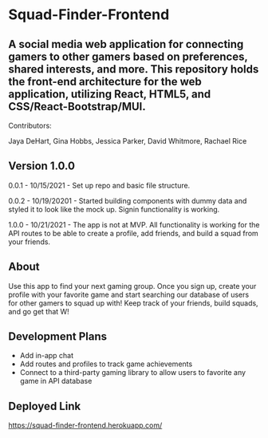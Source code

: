 # Squad-Finder-Frontend

## A social media web application for connecting gamers to other gamers based on preferences, shared interests, and more. This repository holds the front-end architecture for the web application, utilizing React, HTML5, and CSS/React-Bootstrap/MUI.

Contributors:

Jaya DeHart, Gina Hobbs, Jessica Parker, David Whitmore, Rachael Rice

## Version 1.0.0

0.0.1 - 10/15/2021 - Set up repo and basic file structure.

0.0.2 - 10/19/20201 - Started building components with dummy data and styled it to look like the mock up. Signin functionality is working.

1.0.0 - 10/21/2021 - The app is not at MVP. All functionality is working for the API routes to be able to create a profile, add friends, and build a squad from your friends.

## About

Use this app to find your next gaming group. Once you sign up, create your profile with your favorite game and start searching our database of users for other gamers to squad up with! Keep track of your friends, build squads, and go get that W!

## Development Plans

- Add in-app chat
- Add routes and profiles to track game achievements
- Connect to a third-party gaming library to allow users to favorite any game in API database

## Deployed Link
https://squad-finder-frontend.herokuapp.com/
